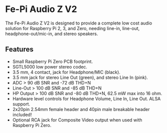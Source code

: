 <!--
---
name: Fe-Pi Audio Z V2
class: board
type: audio
formfactor: pHAT
manufacturer: Fe-Pi
description: A complete audio solution for the Raspberry Pi
url: https://fe-pi.com/products/fe-pi-audio-z-v2
buy: https://fe-pi.com/products/fe-pi-audio-z-v2
image: 'fepi-audio-z-V2.png'
pincount: 40
eeprom: no
power:
  '1':
  '2':
ground:
  '6':
  '9':
  '14':
  '20':
  '25':
  '30':
  '34':
  '39':
pin:
  '3':
    mode: i2c
  '5':
    mode: i2c
  '12':
    name: BCLK (Bit Clock)
    mode: i2s
  '35':
    name: LRCLK (Left/Right Clock)
    mode: i2s
  '38':
    name: DIN (Data In)
    mode: i2s
  '40':
    name: DOUT (Data Out)
    mode: i2s
i2c:
  '0x0a':
    name: SGTL5000
    device: SGTL5000XNAA3/R2
-->
# Fe-Pi Audio Z V2

The Fe-Pi Audio Z V2 is designed to provide a complete low cost audio solution for Raspberry Pi 2, 3, and Zero, needing line-in, line-out, headphone-out/mic-in, and stereo speakers.

## Features

* Small Raspberry Pi Zero PCB footprint.
* SGTL5000 low power stereo codec.
* 3.5 mm, 4 contact, jack for Headphone/MIC (black).
* 3.5 mm jack for stereo Line Out (green), and stereo Line In (pink).
* ADC > 90 dB SNR and -72 dB THD+N
* Line-Out > 100 dB SNR and -85 dB THD+N
* HP Output > 100 dB SNR and -80 dB THD+N, 62.5 mW max into 16 ohm.
* Hardware level controls for Headphone Volume, Line In, Line Out. ALSA support.
* 2x20pin 2.54mm female header and 40pin male breakable header included!
* Optional RCA jack for Composite Video output when used with Raspberry Pi Zero.
